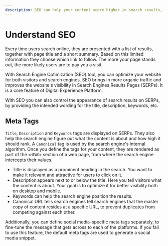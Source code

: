 ```yaml
---
description: SEO can help your content score higher in search results, which leads to greater visibility.
---
```


# Understand SEO

Every time users search online, they are presented with a list of results, 
together with page title and a short summary. 
Based on this limited information they choose which link to follow. 
The more your page stands out, the more likely users are to pay you a visit.

With Search Engine Optimization (SEO) tool, you can optimize your website for both 
visitors and search engines. 
SEO brings in more organic traffic and improves the website's visibility in 
Search Engines Results Pages (SERPs). 
It is a core feature of Digital Experience Platform. 

With SEO you can also control the appearance of search results on SERPs, by 
providing the intended wording for the title, description, keywords, etc.

## Meta Tags

`Title`, `Description` and `Keywords` tags are displayed on SERPs.
They also help the search engine figure out what the content is about and how 
high it should rank. 
A `Canonical` tag is used by the search engine's internal algorithm. 
Once you define the tags for your content, they are rendered as part of the `<HEAD>` 
section of a web page, from where the search engine intercepts their values.

- Title is displayed as a prominent heading in the search. You want to make it relevant and attractive for users to click on it. 
- Description appears next to or below the title. Here you tell visitors what the content is about. Your goal is to optimize it for better visibility both on desktop and mobile.
- Keywords can help the search engine position the results.
- Canonical URL tells search engines tell search engines that the master copy of content resides at a specific URL, to prevent duplicates from competing against each other.

Additionally, you can define social media-specific meta tags separately, 
to fine-tune the message that gets across to each of the platforms. 
If you fail to use this feature, the default meta tags are used to generate 
a social media snippet.
